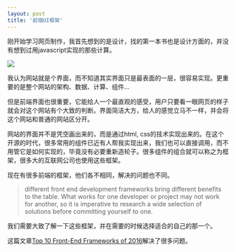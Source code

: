 ```yaml
---
layout: post
title: '前端UI框架'
---
```


刚开始学习网页制作，我首先想到的是设计，找的第一本书也是设计方面的，并没有想到过用javascript实现的那些计算。

![]({{site.url}}/images/WechatIMG64.jpeg)

我认为网站就是个界面，而不知道其实界面只是最表面的一层，很容易实现。更重要的是整个网站的架构、数据、计算、组件...

但是前端界面也很重要，它能给人一个最直观的感受，用户只要看一眼网页的样子就会对这个网站有个大致的判断。界面简洁大方，给人的感觉立马不一样，并会将这个网站和普通的网站区分开。

网站的界面并不是凭空画出来的，而是通过html, css的技术实现出来的。在这个开源的时代，很多常用的组件已近有人帮我实现出来，我们也可以直接调用，而不用管它是如何实现的，毕竟没有必要重新造轮子。很多组件的组合就可以称之为框架，很多大的互联网公司也使用这些框架。

现在有很多前端的框架，他们各不相同，解决的问题也不同。

>different front end development frameworks bring different benefits to the table. What works for one developer or project may not work for another, so it is imperative to research a wide selection of solutions before committing yourself to one.

我们需要大致了解一下这些框架，并在需要的时候选择适合的自己的那一个。

这篇文章[Top 10 Front-End Frameworks of 2016](https://www.keycdn.com/blog/front-end-frameworks/)解决了很多问题。